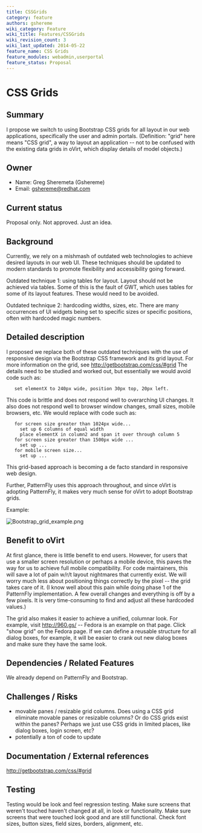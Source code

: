```yaml
---
title: CSSGrids
category: feature
authors: gshereme
wiki_category: Feature
wiki_title: Features/CSSGrids
wiki_revision_count: 3
wiki_last_updated: 2014-05-22
feature_name: CSS Grids
feature_modules: webadmin,userportal
feature_status: Proposal
---
```


# CSS Grids

## Summary

I propose we switch to using Bootstrap CSS grids for all layout in our web applications, specifically the user and admin portals. (Definition: "grid" here means "CSS grid", a way to layout an application -- not to be confused with the existing data grids in oVirt, which display details of model objects.)

## Owner

*   Name: Greg Sheremeta (Gshereme)
*   Email: gshereme@redhat.com

## Current status

Proposal only. Not approved. Just an idea.

## Background

Currently, we rely on a mishmash of outdated web technologies to achieve desired layouts in our web UI. These techniques should be updated to modern standards to promote flexibility and accessibility going forward.

Outdated technique 1: using tables for layout. Layout should not be achieved via tables. Some of this is the fault of GWT, which uses tables for some of its layout features. These would need to be avoided.

Outdated technique 2: hardcoding widths, sizes, etc. There are many occurrences of UI widgets being set to specific sizes or specific positions, often with hardcoded magic numbers.

## Detailed description

I proposed we replace both of these outdated techniques with the use of responsive design via the Bootstrap CSS framework and its grid layout. For more information on the grid, see <http://getbootstrap.com/css/#grid> The details need to be studied and worked out, but essentially we would avoid code such as:

       set elementX to 240px wide, position 30px top, 20px left.

This code is brittle and does not respond well to overarching UI changes. It also does not respond well to browser window changes, small sizes, mobile browsers, etc. We would replace with code such as:

       for screen size greater than 1024px wide...
         set up 6 columns of equal width
         place elementX in column2 and span it over through column 5
       for screen size greater than 1500px wide ...
         set up ...
       for mobile screen size...
         set up ...

This grid-based approach is becoming a de facto standard in responsive web design.

Further, PatternFly uses this approach throughout, and since oVirt is adopting PatternFly, it makes very much sense for oVirt to adopt Bootstrap grids.

Example:

![](Bootstrap_grid_example.png "Bootstrap_grid_example.png")

## Benefit to oVirt

At first glance, there is little benefit to end users. However, for users that use a smaller screen resolution or perhaps a mobile device, this paves the way for us to achieve full mobile compatibility. For code maintainers, this will save a lot of pain w/r/t layout nightmares that currently exist. We will worry much less about positioning things correctly by the pixel -- the grid takes care of it. (I know well about this pain while doing phase 1 of the PatternFly implementation. A few overall changes and everything is off by a few pixels. It is very time-consuming to find and adjust all these hardcoded values.)

The grid also makes it easier to achieve a unified, columnar look. For example, visit <http://960.gs/> -- Fedora is an example on that page. Click "show grid" on the Fedora page. If we can define a reusable structure for all dialog boxes, for example, it will be easier to crank out new dialog boxes and make sure they have the same look.

## Dependencies / Related Features

We already depend on PatternFly and Bootstrap.

## Challenges / Risks

*   movable panes / resizable grid columns. Does using a CSS grid eliminate movable panes or resizable columns? Or do CSS grids exist within the panes? Perhaps we just use CSS grids in limited places, like dialog boxes, login screen, etc?
*   potentially a ton of code to update

## Documentation / External references

<http://getbootstrap.com/css/#grid>

## Testing

Testing would be look and feel regression testing. Make sure screens that weren't touched haven't changed at all, in look or functionality. Make sure screens that were touched look good and are still functional. Check font sizes, button sizes, field sizes, borders, alignment, etc.



